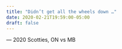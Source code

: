 ```yaml
---
title: "Didn’t get all the wheels down …"
date: 2020-02-21T19:59:00-05:00
draft: false
---
```

— 2020 Scotties, ON vs MB